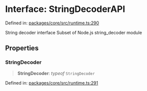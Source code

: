 # Interface: StringDecoderAPI

Defined in: [packages/core/src/runtime.ts:290](https://github.com/vdeantoni/unblessed/blob/alpha/packages/core/src/runtime.ts#L290)

String decoder interface
Subset of Node.js string_decoder module

## Properties

### StringDecoder

> **StringDecoder**: *typeof* `StringDecoder`

Defined in: [packages/core/src/runtime.ts:291](https://github.com/vdeantoni/unblessed/blob/alpha/packages/core/src/runtime.ts#L291)
